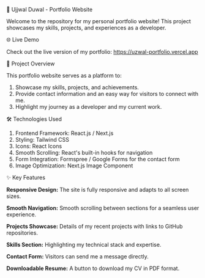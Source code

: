 🚀 Ujjwal Duwal - Portfolio Website

Welcome to the repository for my personal portfolio website! This project showcases my skills, projects, and experiences as a developer.

🌐 Live Demo

Check out the live version of my portfolio: https://uzwal-portfolio.vercel.app


📂 Project Overview

This portfolio website serves as a platform to:

1. Showcase my skills, projects, and achievements.
2. Provide contact information and an easy way for visitors to connect with me.
3. Highlight my journey as a developer and my current work.


🛠️ Technologies Used

1. Frontend Framework: React.js / Next.js
2. Styling: Tailwind CSS
3. Icons: React Icons
4. Smooth Scrolling: React's built-in hooks for navigation
5. Form Integration: Formspree / Google Forms for the contact form
6. Image Optimization: Next.js Image Component


✨ Key Features

**Responsive Design:** The site is fully responsive and adapts to all screen sizes.

**Smooth Navigation:** Smooth scrolling between sections for a seamless user experience.

**Projects Showcase:** Details of my recent projects with links to GitHub repositories.

**Skills Section:** Highlighting my technical stack and expertise.

**Contact Form:** Visitors can send me a message directly.

**Downloadable Resume:** A button to download my CV in PDF format.


